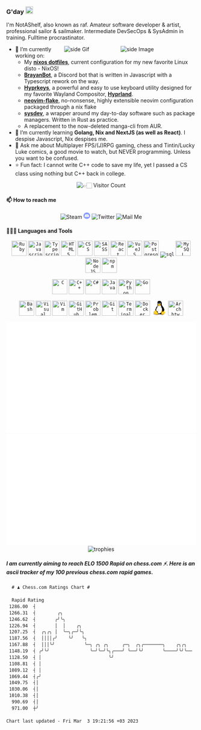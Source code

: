 ### G'day  <img src="../assets/Hi.gif" width="20px" height="20px">

I'm NotAShelf, also known as raf.
Amateur software developer & artist, professional sailor & sailmaker. Intermediate DevSecOps & SysAdmin in training. Fulltime procrastinator.
  
<img src="../assets/life_balance.gif" alt="side Image" align="right" width="200" height="auto" />
<img src="../assets/rick.gif" alt="side Gif" align="right" width="150" height="auto"/> 
</a>
  
- 🔭 I’m currently working on:
  - My [**nixos dotfiles**](https://github.com/notashelf/dotfiles), current configuration for my new favorite Linux disto - NixOS!
  - [**BrayanBot**](https://github.com/Brayanbot/BrayanBot), a Discord bot that is written in Javascript with a Typescript rework on the way.
  - [**Hyprkeys**](https://github.com/hyprland-community/Hyprkeys), a powerful and easy to use keyboard utility designed for my favorite Wayland Compositor, 
    [**Hyprland**](https://github.com/hyprwm/Hyprland).
  - [**neovim-flake**](https://github.com/notashelf/neovim-flake), no-nonsense, highly extensible neovim configuration packaged through a nix flake
  - [**sysdev**](https://github.com/notashelf/sysdev), a wrapper around my day-to-day software such as package managers. Written in Rust as practice.
  - A replacement to the now-deleted manga-cli from AUR.
- 🌱 I’m currently learning **Golang, Nix and NextJS (as well as React)**. I despise Javascript, Nix despises me.
- 💬 Ask me about Multiplayer FPS/(J)RPG gaming, chess and Tintin/Lucky Luke comics, a good movie to watch, but NEVER programming. Unless you want to be confused.
- ⭐ Fun fact: I cannot write C++ code to save my life, yet I passed a CS class using nothing but C++ back in college.

<p align="center">  
<img title="👉🏻 Visitor Count" href="https://steamcommunity.com/id/NotAShelf/" src="https://profile-counter.glitch.me/NotAShelf/count.svg">
</p>

#### 📫 How to reach me

<p align="center">  
<img title="Steam" href="https://steamcommunity.com/id/NotAShelf/" src="https://upload.wikimedia.org/wikipedia/commons/8/83/Steam_icon_logo.svg" width="3.5%">
<img title="Discord" href="https://discord.gg/TS6w3TYZRM" src="https://github.com/NotAShelf/NotAShelf/blob/main/assets/icons/discord-round.svg" width="3.5%">
<img title="Twitter" href="https://twitter.com/NotAShelf" src="https://img.icons8.com/color/48/000000/twitter.png" width="3.5%">
<img title="Mail Me" href="mailto:me@notashelf.dev" src="https://img.icons8.com/fluent/48/000000/gmail.png" width="3.5%">
  
#### 👨🏻‍💻 Languages and Tools

<p align="center">
   <code><img title="Ruby" height="40" width="40" src="../main/assets/icons/ruby.png"></code>
  <code><img title="Javascript" height="40" width="40" src="../main/assets/icons/Javascript.png"></code>
  <code><img title="Typescript" height="40" width="40" src="../main/assets/icons/typescript.png"></code>
  <code><img title="HTML5" height="40" width="40" src="../main/assets/icons/html5.svg"></code>
  <code><img title="CSS" height="40" width="40" src="../main/assets/icons/css.svg"></code>
  <code><img title="SASS" height="40" width="40" src="../main/assets/icons/sass.svg"></code>
  <code><img title="React" height="40" width="40" src="../main/assets/icons/react-original-wordmark.svg"></code>
  <code><img title="VueJS" height="40" width="40" src="../main/assets/icons/vuejs-original-wordmark.svg"></code>
  <code><img title="Postgresql" height="40" width="40" src="../main/assets/icons/postgresql.png"></code>
  <code><img title="SQL" height="40" width="40" src="../main/assets/icons/sql.png" alt="sql"></code>
  <code><img title="MySQL" height="40" width="40" src="../main/assets/icons/mysql.svg"></code>  
  <code><img title="NodeJS" height="40" width="40" src="../main/assets/icons/nodejs.png"></code>
  <code><img title="npm" height="40" width="40" src="../main/assets/icons/npm.svg"></code>
</p>
<p align="center">
  <code><img title="C" height="40" width="40" src="../main/assets/icons/c.svg"></code>
  <code><img title="C++" height="40" width="40"  src="../main/assets/icons/cpp.svg"></code>
  <code><img title="C#" height="40" width="40" src="../main/assets/icons/cSharp.svg"></code>
  <code><img title="Java" height="40" width="40" src="../main/assets/icons/java.png"></code>
  <code><img title="Python" height="40" width="40" src="../main/assets/icons/python-original.svg"></code>
  <code><img title="Go" height="40" width="40" src="../main/assets/icons/go.png"></code>
</p>

<p align="center">
  <code><img title="Bash" height="40" width="40" src="../main/assets/icons/bash.png"></code>
  <code><img title="Visual Studio Code" height="40" width="40" src="../main/assets/icons/vscode.png"></code></code>
  <code><img title="Vim" height="40" width="40" src="../main/assets/icons/vim.png"></code></code>
  <code><img title="GitHub" height="40" width="40" src="../main/assets/icons/github.svg"></code>
  <code><img title="Problem Solving" height="40" width="40" src="../main/assets/icons/problemSolving.png"></code>
  <code><img title="Git" height="40" width="40" src="../main/assets/icons/git-original.svg"></code>
  <code><img title="Terminal" height="40" width="40" src="../main/assets/icons/terminal.png"></code>
  <code><img title="Docker" height="40" width="40" src="../main/assets/icons/docker.png"></code>
  <code><img title="Linux" height="40" width="40" src="https://raw.githubusercontent.com/devicons/devicon/master/icons/linux/linux-original.svg"></code>
  <code><img title="Arch btw" height="40" width="40" src="../main/assets/icons/arch.svg" href="https://aur.archlinux.org/account/notashelf"></code>
</p>

<p align="center">
   <img title="overview" src="https://github.com/NotAShelf/NotAShelf/blob/output/generated/overview.svg">
   <img title="languages" src="https://github.com/NotAShelf/NotAShelf/blob/output/generated/languages.svg">
   <img title="trophies" src="https://github-profile-trophy.vercel.app/?username=NotAShelf&theme=onedark&no-frame=false&row=1&&margin-w=20&no-bg=true">
</p>
  
##### I am currently aiming to reach ELO 1500 Rapid on chess.com ⚡. Here is an ascii tracker of my 100 previous chess.com rapid games.
  
```txt
  # ♟︎ Chess.com Ratings Chart #
  
  Rapid Rating
 1286.00  ┤
 1266.31  ┤        ╭╮
 1246.62  ┤       ╭╯╰╮
 1226.94  ┤       │  │    ╭╮
 1207.25  ┤  ╭╮╭╮ │  ╰─╮╭─╯╰╮
 1187.56  ┤  ││││╭╯    ╰╯   ╰╮
 1167.88  ┤  │││╰╯           ╰─╮ ╭╮ ╭╮     ╭─╮  ╭╮╭───────╮    ╭╮╭╮
 1148.19  ┤ ╭╯╰╯               ╰─╯╰─╯╰╮╭───╯ ╰──╯╰╯       ╰────╯╰╯╰──
 1128.50  ┤ │                         ╰╯
 1108.81  ┤ │
 1089.12  ┤ │
 1069.44  ┤╭╯
 1049.75  ┤│
 1030.06  ┤│
 1010.38  ┤│
  990.69  ┤│
  971.00  ┼╯

Chart last updated - Fri Mar  3 19:21:56 +03 2023  
  ```
  